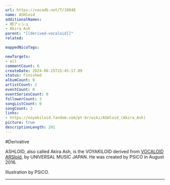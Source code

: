 ```yaml
---
url: https://vocadb.net/T/10848
name: ASHloid
additionalNames: 
- 明アッシュ
- Akira Ash
parent: "[[derived-vocaloid]]"
related:

mappedNicoTags:

newTargets:
- all
commentCount: 0
createDate: 2024-08-25T15:45:17.09
status: Finished
albumCount: 0
artistCount: 2
eventCount: 0
eventSeriesCount: 0
followerCount: 3
songListCount: 0
songCount: 2
links: 
- https://voyakiloid.fandom.com/pt-br/wiki/ASHloid_(Akira_Ash)
picture: true
descriptionLength: 201
---
```


#Derivative

ASHLOID, also called Akira Ash, is the VOYAKILOID derived from [VOCALOID ARSloid](https://vocadb.net/Ar/36129), by UNIVERSAL MUSIC JAPAN. He was created by PSiCO in August 2016.

Illustration by PSiCO.

---

